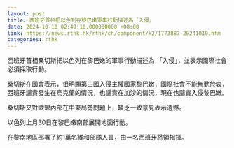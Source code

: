 ```yaml
---
layout: post
title: 西班牙首相把以色列在黎巴嫩軍事行動描述為「入侵」
date: 2024-10-10 02:49:10.000000000 +08:00
link: https://news.rthk.hk/rthk/ch/component/k2/1773887-20241010.htm
categories: rthk
---
```


西班牙首相桑切斯把以色列在黎巴嫩的軍事行動描述為 「入侵」，並表示國際社會必須採取行動。

桑切斯在國會表示，很明顯第三國入侵主權國家黎巴嫩，國際社會不能無動於衷，西班牙譴責發生在烏克蘭的情況，也譴責在加沙的情況，現在也譴責入侵黎巴嫩。

桑切斯又對歐盟內部在中東局勢問題上，缺乏一致意見表示遺憾。

以色列上月30日在黎巴嫩南部展開地面行動。

在黎南地區部署了約1萬名維和部隊人員，由一名西班牙將領指揮。
